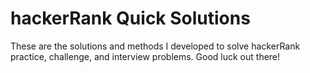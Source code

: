 # hackerRank Quick Solutions

These are the solutions and methods I developed to solve hackerRank practice, challenge, and interview problems. Good luck out there!
